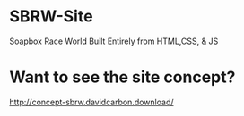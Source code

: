 # SBRW-Site
Soapbox Race World Built Entirely from HTML,CSS, &amp; JS

# Want to see the site concept?
http://concept-sbrw.davidcarbon.download/
